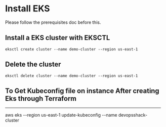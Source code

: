 # Install EKS

Please follow the prerequisites doc before this.

## Install a EKS cluster with EKSCTL

```
eksctl create cluster --name demo-cluster --region us-east-1 
```

## Delete the cluster

```
eksctl delete cluster --name demo-cluster --region us-east-1
```

## To Get Kubeconfig file on instance After creating Eks through Terraform

---
aws eks --region us-east-1 update-kubeconfig --name devopsshack-cluster
